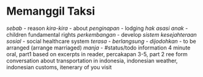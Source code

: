 # Memanggil Taksi
*sebab* - reason
*kira-kira* - about 
*penginapan* - lodging
*hak asasi anak* - children fundamental rights
*perkembangan* - develop
*sistem kesejahteraan sosial* - social healthcare system
*terasa* - 
*berlangsung* - 
*dijodohkan* - to be arranged (arrange marriaged)
*manja* - 
#status/todo information 4 minute oral, part1 based on excerpts in reader, percakapan 3-5, part 2 ree form conversation about transportation in indonesia, indonesian weather, indonesian customs, itenerary of you visit